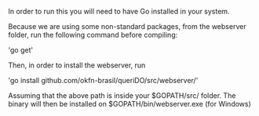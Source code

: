 In order to run this you will need to have Go installed in your system.

Because we are using some non-standard packages, from the webserver folder, run the following command before compiling:

'go get'

Then, in order to install the webserver, run

'go install github.com/okfn-brasil/queriDO/src/webserver/'

Assuming that the above path is inside your $GOPATH/src/ folder.
The binary will then be installed on $GOPATH/bin/webserver.exe (for Windows)
